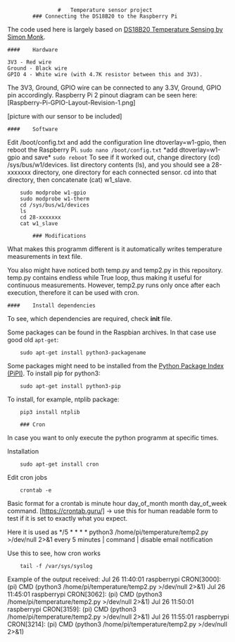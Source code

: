 					#	Temperature sensor project
			###	Connecting the DS18B20 to the Raspberry Pi

The code used here is largely based on [DS18B20 Temperature Sensing by Simon Monk](https://cdn-learn.adafruit.com/downloads/pdf/adafruits-raspberry-pi-lesson-11-ds18b20-temperature-sensing.pdf).

	####	Hardware

	3V3 - Red wire
	Ground - Black wire
	GPIO 4 - White wire (with 4.7K resistor between this and 3V3).

The 3V3, Ground, GPIO wire can be connected to any 3.3V, Ground, GPIO pin accordingly.
Raspberry Pi 2 pinout diagram can be seen here:
[Raspberry-Pi-GPIO-Layout-Revision-1.png]

[picture with our sensor to be included] 


	####	Software

Edit /boot/config.txt and add the configuration line dtoverlay=w1-gpio, then reboot the Raspberry Pi.
`
	sudo nano /boot/config.txt
`
	\*add dtoverlay=w1-gpio and save\*
`
	sudo reboot
`
To see if it worked out, change directory (cd) /sys/bus/w1/devices. list directory contents (ls), and you should see a 28-xxxxxxx directory, one directory for each connected sensor. cd into that directory, then concatenate (cat) w1_slave.
```
	sudo modprobe w1-gpio
	sudo modprobe w1-therm
	cd /sys/bus/w1/devices
	ls
	cd 28-xxxxxxx
	cat w1_slave
```


			### Modifications 


What makes this programm different is it automatically writes temperature measurements in text file. 

You also might have noticed both temp.py and temp2.py in this repository. temp.py contains endless while True loop, thus making it useful for continuous measurements. However, temp2.py runs only once after each execution, therefore it can be used with cron. 


	####	Install dependencies

To see, which dependencies are required, check __init__ file.

Some packages can be found in the Raspbian archives. In that case use good old `apt-get`:
```
	sudo apt-get install python3-packagename
```
Some packages might need to be installed from the [Python Package Index (PiPI)](https://pypi.python.org/pypi). To install pip for python3:
```
	sudo apt-get install python3-pip
```
To install, for example, ntplib package:
```
	pip3 install ntplib
```

		###	Cron

In case you want to only execute the python programm at specific times. 

Installation
```
	sudo apt-get install cron
```
Edit cron jobs
```
	crontab -e
```
Basic format for a crontab is minute hour day_of_month month day_of_week command.
[https://crontab.guru/] -> use this for human readable form to test if it is set to exactly what you expect.

Here it is used as
	*/5 * * * * python3 /home/pi/temperature/temp2.py >/dev/null 2>&1
	every 5 minutes	| command 						| disable email notification

Use this to see, how cron works
```
	tail -f /var/sys/syslog
```

Example of the output received:
Jul 26 11:40:01 raspberrypi CRON[3000]: (pi) CMD (python3 /home/pi/temperature/temp2.py >/dev/null 2>&1)
Jul 26 11:45:01 raspberrypi CRON[3062]: (pi) CMD (python3 /home/pi/temperature/temp2.py >/dev/null 2>&1)
Jul 26 11:50:01 raspberrypi CRON[3159]: (pi) CMD (python3 /home/pi/temperature/temp2.py >/dev/null 2>&1)
Jul 26 11:55:01 raspberrypi CRON[3214]: (pi) CMD (python3 /home/pi/temperature/temp2.py >/dev/null 2>&1)